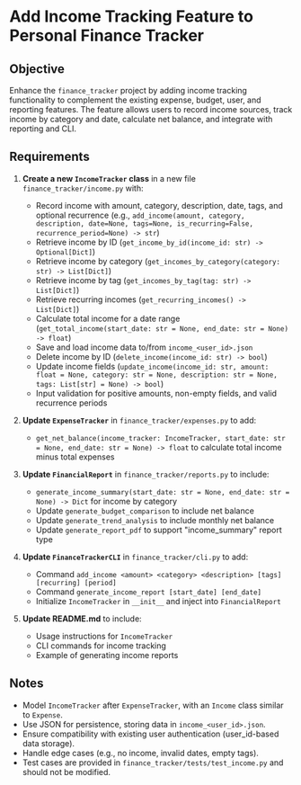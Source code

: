 # Add Income Tracking Feature to Personal Finance Tracker

## Objective
Enhance the `finance_tracker` project by adding income tracking functionality to complement the existing expense, budget, user, and reporting features. The feature allows users to record income sources, track income by category and date, calculate net balance, and integrate with reporting and CLI.

## Requirements

1. **Create a new `IncomeTracker` class** in a new file `finance_tracker/income.py` with:
   - Record income with amount, category, description, date, tags, and optional recurrence (e.g., `add_income(amount, category, description, date=None, tags=None, is_recurring=False, recurrence_period=None) -> str`)
   - Retrieve income by ID (`get_income_by_id(income_id: str) -> Optional[Dict]`)
   - Retrieve income by category (`get_incomes_by_category(category: str) -> List[Dict]`)
   - Retrieve income by tag (`get_incomes_by_tag(tag: str) -> List[Dict]`)
   - Retrieve recurring incomes (`get_recurring_incomes() -> List[Dict]`)
   - Calculate total income for a date range (`get_total_income(start_date: str = None, end_date: str = None) -> float`)
   - Save and load income data to/from `income_<user_id>.json`
   - Delete income by ID (`delete_income(income_id: str) -> bool`)
   - Update income fields (`update_income(income_id: str, amount: float = None, category: str = None, description: str = None, tags: List[str] = None) -> bool`)
   - Input validation for positive amounts, non-empty fields, and valid recurrence periods

2. **Update `ExpenseTracker`** in `finance_tracker/expenses.py` to add:
   - `get_net_balance(income_tracker: IncomeTracker, start_date: str = None, end_date: str = None) -> float` to calculate total income minus total expenses

3. **Update `FinancialReport`** in `finance_tracker/reports.py` to include:
   - `generate_income_summary(start_date: str = None, end_date: str = None) -> Dict` for income by category
   - Update `generate_budget_comparison` to include net balance
   - Update `generate_trend_analysis` to include monthly net balance
   - Update `generate_report_pdf` to support "income_summary" report type

4. **Update `FinanceTrackerCLI`** in `finance_tracker/cli.py` to add:
   - Command `add_income <amount> <category> <description> [tags] [recurring] [period]`
   - Command `generate_income_report [start_date] [end_date]`
   - Initialize `IncomeTracker` in `__init__` and inject into `FinancialReport`

5. **Update README.md** to include:
   - Usage instructions for `IncomeTracker`
   - CLI commands for income tracking
   - Example of generating income reports

## Notes
- Model `IncomeTracker` after `ExpenseTracker`, with an `Income` class similar to `Expense`.
- Use JSON for persistence, storing data in `income_<user_id>.json`.
- Ensure compatibility with existing user authentication (user_id-based data storage).
- Handle edge cases (e.g., no income, invalid dates, empty tags).
- Test cases are provided in `finance_tracker/tests/test_income.py` and should not be modified.
